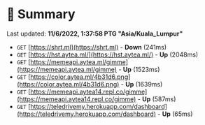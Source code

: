 # 📖 Summary
Last updated: **11/6/2022, 1:37:58 PTG "Asia/Kuala_Lumpur"**

- `GET` [https://shrt.ml](https://shrt.ml) - **Down** (241ms)
- `GET` [https://hst.aytea.ml/](https://hst.aytea.ml/) - **Up** (2048ms)
- `GET` [https://memeapi.aytea.ml/gimme](https://memeapi.aytea.ml/gimme) - **Up** (1523ms)
- `GET` [https://color.aytea.ml/4b31d6.png](https://color.aytea.ml/4b31d6.png) - **Up** (1639ms)
- `GET` [https://memeapi.aytea14.repl.co/gimme](https://memeapi.aytea14.repl.co/gimme) - **Up** (587ms)
- `GET` [https://teledrivemy.herokuapp.com/dashboard](https://teledrivemy.herokuapp.com/dashboard) - **Up** (65ms)
